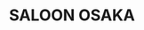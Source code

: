 ---
layout: place
title: "SALOON OSAKA"
permalink: /california/el-segundo/saloon-osaka.html
stateAbbr: CA
stateName: California
cityName: El Segundo
place_id: ChIJEaoVy1-xwoAR1wfNkEcX1dc
photos:
  - name: >-
      places/ChIJEaoVy1-xwoAR1wfNkEcX1dc/photos/AeeoHcIzl-XSdnJ-3sCqBqF3OoYLRiJ9vFBwBuZJ8bPnlt_dj7-ZiumoDL4R722WMVDLU4uxAa_rT3yMOdBwKqL_Be1QlXJ9WAKmxslRdvgSFKMJh-U-bWNt18VZ-WpOeflNIna1JkrEMgTOHiItoW4-IzGuJrkMTbR04kQSulpcMjOQrbV5vmH4LzgX0BjTpJ8S4-b-ExavjSVHfQUh6gTScGoDI3_jDdF10qeKUZ6rC1dA2sN5d9AVQsFZJqr-Ru6b0kV6GSVx09JvgVzn2Y5QwciMgMPbs_o0nkHrM4Pmg8IvWg
    widthPx: 3833
    heightPx: 2157
    authorAttributions:
      - displayName: SALOON OSAKA
        uri: https://maps.google.com/maps/contrib/115961649190158466634
        photoUri: >-
          https://lh3.googleusercontent.com/a-/ALV-UjU0bFAoCq7mkFe_uKyXlKtMTIejCXLF7mTSUZlC4mzHqHBKVO8=s100-p-k-no-mo
    flagContentUri: >-
      https://www.google.com/local/imagery/report/?cb_client=maps_api_places.places_api&image_key=!1e10!2sAF1QipPuGnmXjI5kR9GozB9qDeBpOyB3VRkky-jgMz0o&hl=en-US
    googleMapsUri: >-
      https://www.google.com/maps/place//data=!3m4!1e2!3m2!1sAF1QipPuGnmXjI5kR9GozB9qDeBpOyB3VRkky-jgMz0o!2e10!4m2!3m1!1s0x80c2b15fcb15aa11:0xd7d5174790cd07d7
  - name: >-
      places/ChIJEaoVy1-xwoAR1wfNkEcX1dc/photos/AeeoHcL6UEpyd9ZYAMXARK6ljxpm6GfPgFFDTZfJ_qyEz0Ioceb5JUshuqm6Wg5YEDdkx1qUzov10l6m0EVhUiIlRm0hn7SbN9iq15pFdw5gcWkW05kiIW-I6EXnaD9yfXA45Y2f7DhGDWARfetjzM36msc0l-qGJIiv4wUGOi5Vv3ZLoknjyOBPoF7YrNLqu77aryo_X676nnqRuCDHa6rPLiHjURFK4yWOoxsbHoof2WCk6QU76MYel4krWhmfa0KuFThdtBiL2I6UzaQzV3xhk9gThrAmRUFG6hpwqaaBP9bYCw
    widthPx: 3696
    heightPx: 2772
    authorAttributions:
      - displayName: SALOON OSAKA
        uri: https://maps.google.com/maps/contrib/115961649190158466634
        photoUri: >-
          https://lh3.googleusercontent.com/a-/ALV-UjU0bFAoCq7mkFe_uKyXlKtMTIejCXLF7mTSUZlC4mzHqHBKVO8=s100-p-k-no-mo
    flagContentUri: >-
      https://www.google.com/local/imagery/report/?cb_client=maps_api_places.places_api&image_key=!1e10!2sAF1QipOGQra31gABJP7zoUp1tvI6Do_xiijqjymwTuej&hl=en-US
    googleMapsUri: >-
      https://www.google.com/maps/place//data=!3m4!1e2!3m2!1sAF1QipOGQra31gABJP7zoUp1tvI6Do_xiijqjymwTuej!2e10!4m2!3m1!1s0x80c2b15fcb15aa11:0xd7d5174790cd07d7
  - name: >-
      places/ChIJEaoVy1-xwoAR1wfNkEcX1dc/photos/AeeoHcKP0WypWiwgDdZDwahqL9yaQMwuIJQUn4DL-P-aq-DpXaj11Eq5Y0pJHry9tWIYrWH5w2raZucgYAJim8elkD2OhuyRf1cjhZFXvQrrfOknT7m2F6Q799VOEZ07JM9rKEWhaPERb1r_-uCS_EFhr0IYf8-IWweqRhsg_Xz9bGFdNje1iRLMU2JlArPTNdtqHcrHY9ctHzAMLbhCxeSROopmW0HuN4lnF4k-_ZuquCAqUFeUq_TkYZozc8DXukGp6vyvAQcs682Q50Pwl4RHsl5WouLKXGiX85kJysnieo6UDw
    widthPx: 2521
    heightPx: 2264
    authorAttributions:
      - displayName: SALOON OSAKA
        uri: https://maps.google.com/maps/contrib/115961649190158466634
        photoUri: >-
          https://lh3.googleusercontent.com/a-/ALV-UjU0bFAoCq7mkFe_uKyXlKtMTIejCXLF7mTSUZlC4mzHqHBKVO8=s100-p-k-no-mo
    flagContentUri: >-
      https://www.google.com/local/imagery/report/?cb_client=maps_api_places.places_api&image_key=!1e10!2sAF1QipNnZ6otQLWAM45vpdl8lPF-cAFl3S2Ya6MMfemY&hl=en-US
    googleMapsUri: >-
      https://www.google.com/maps/place//data=!3m4!1e2!3m2!1sAF1QipNnZ6otQLWAM45vpdl8lPF-cAFl3S2Ya6MMfemY!2e10!4m2!3m1!1s0x80c2b15fcb15aa11:0xd7d5174790cd07d7
  - name: >-
      places/ChIJEaoVy1-xwoAR1wfNkEcX1dc/photos/AeeoHcJsbR9-9x0j8Uh3KrjmvD31H5ftO6RMb4A-_Vy5wRGh5_DxDBhWCyrev3tmAEeZjY2cEfWvAlAufqSSb9SCpFoDcMTqjs2-iOsqiEjOJkS3faHZO5-WWuIRQVxz_mbtDN8KuQhWkzdZHWdTqnymzkyAB_kWzHb6OJLF6spV4tjCBaS8hWToUaokXRZtQ8CA4HkDegQS91CuYqyDALrbyOBNcPLEbaXJcFIJvHALl2PRhyMov8wmzdAJN_woSTvspiTg6xz6VbDeHfpjAz_KhU7qRcE_mO6jza9o1cGCgkFsVpxxpq9cVOCdOfgOx7OSqQbR0sBy-kGQDpUV3CKJPUoL-vS5YRTUSMiSahqKFw1vHN-aI0Sc9C3hEgLmKFPLkdwdT58icpozfxG_ko3wKQe74hEDUiBtGsEi1hKsg0c7ArKl
    widthPx: 3024
    heightPx: 4032
    authorAttributions:
      - displayName: Katherine Golden
        uri: https://maps.google.com/maps/contrib/101388445623993817350
        photoUri: >-
          https://lh3.googleusercontent.com/a-/ALV-UjXamuDuW2n_AfZwi6C8gA-BB9yDI8tRDCh9er6PdCwHk0TCvnag=s100-p-k-no-mo
    flagContentUri: >-
      https://www.google.com/local/imagery/report/?cb_client=maps_api_places.places_api&image_key=!1e10!2sCIHM0ogKEICAgIDz54abqAE&hl=en-US
    googleMapsUri: >-
      https://www.google.com/maps/place//data=!3m4!1e2!3m2!1sCIHM0ogKEICAgIDz54abqAE!2e10!4m2!3m1!1s0x80c2b15fcb15aa11:0xd7d5174790cd07d7
  - name: >-
      places/ChIJEaoVy1-xwoAR1wfNkEcX1dc/photos/AeeoHcJAYhQsspMAiPjz982gbxU3mWOeeemw7bO1kIJdQNSHaww4PfZOfVdwKpcBIEBWVE-W7VwaUsN6yVeVggn3MvvmGHEq9KQ7UlEz9pa710dv3oyEagjs_Gv92s-RV0_B4nAho_7T2OaTDfd_rFXt8y2P92DF86HW4MGzNHcqESvf3JZSiQfuWz8KJwe7vjpFYRO73H7UP5tMggyv0L5tOpeooXxLgUMKuBTGaupoolkUQedqyZ7w2sDxAyMhQSEJWEnd_b9LqZY6spS3PHokswBmwCrbCFBETcqbgDSeGSj83Q
    widthPx: 3833
    heightPx: 2875
    authorAttributions:
      - displayName: SALOON OSAKA
        uri: https://maps.google.com/maps/contrib/115961649190158466634
        photoUri: >-
          https://lh3.googleusercontent.com/a-/ALV-UjU0bFAoCq7mkFe_uKyXlKtMTIejCXLF7mTSUZlC4mzHqHBKVO8=s100-p-k-no-mo
    flagContentUri: >-
      https://www.google.com/local/imagery/report/?cb_client=maps_api_places.places_api&image_key=!1e10!2sAF1QipPZmYWHZu_KNp841b_oB0vEePG5K3dFpSqeRnRE&hl=en-US
    googleMapsUri: >-
      https://www.google.com/maps/place//data=!3m4!1e2!3m2!1sAF1QipPZmYWHZu_KNp841b_oB0vEePG5K3dFpSqeRnRE!2e10!4m2!3m1!1s0x80c2b15fcb15aa11:0xd7d5174790cd07d7
  - name: >-
      places/ChIJEaoVy1-xwoAR1wfNkEcX1dc/photos/AeeoHcLkaIAUuW-GgYKzdUIfInEQzTvkEmjprPWc5OESKircqsJhkaRZ3o5tGAYeAA-sROvhJdaBxlhzuzbd7Neor8fovXJZkPJIU5LkgUBJQeYHt5KXSeoUuB4GX0y15U1-ih85p35fkp9uSoHY23EwH0ggQGkLoQvQNDogjr64nhN3TEuD0O9KaQu1nSwU8BfdfTZgDRHltyYWKAGn2RbAgmuK3v-shYmpnbtKk347EHGxtydxClk5hlMGv69CoAHW6NJxM9qQ24CJt6qQgGGgjQ0xJatN4pqENS0K4wh-p_3DO1NMIIcOthmbHUG1gN4_ykRdbpPbz_JRAZDjzmZu_0wtEK95JpZFRlymi2wI4D3Dms_5a5xB0rVx2AleYmM9mZ2eoLgd6RKfcQ60Hn3wfHKcLXBdng3-jW9YU4XH_iFiC3E0
    widthPx: 3964
    heightPx: 2317
    authorAttributions:
      - displayName: Tom Pak
        uri: https://maps.google.com/maps/contrib/112308767747100287274
        photoUri: >-
          https://lh3.googleusercontent.com/a-/ALV-UjUzYCcJIz-ARCrvHI8YdeFmwoPnMlT2ovuQyP2VcSxs5fjUppvzoQ=s100-p-k-no-mo
    flagContentUri: >-
      https://www.google.com/local/imagery/report/?cb_client=maps_api_places.places_api&image_key=!1e10!2sCIHM0ogKEICAgIDplbW_gQE&hl=en-US
    googleMapsUri: >-
      https://www.google.com/maps/place//data=!3m4!1e2!3m2!1sCIHM0ogKEICAgIDplbW_gQE!2e10!4m2!3m1!1s0x80c2b15fcb15aa11:0xd7d5174790cd07d7
  - name: >-
      places/ChIJEaoVy1-xwoAR1wfNkEcX1dc/photos/AeeoHcI7RCP2d0TCiqaThAcB9kRdI9PQAucdKQJZ8-8chCTg6X_78108SZ_-OTWc0tE8l-ZzhdrG5h2g01bIqx0dWKqgxDkHskY045wI6oYITIwFn1-vCvdRxJPKPvhCbMn-lJ9y1s6uyLVw7O5nz6ExNfUaajm77W7iYknmvvKxqjqLMbd1ifh0oyaZZtJaGg9YHne8hzDnLOxiNNw1kKybQkVL7BppIBDU1UwY-71i84ay0fjiheMnhER00HLFtiidlwbzwHIhZA68Ymyb5hb3TZA8kHozg6UeeMtA0YK2f6tECij9v0I4zTlEgYmvpNvRIdRe6sdmG44hwptt7dtlT49-0MNNu2tBglyJ3NjqhBsHOY23dPPVVNhRLNindR-QfWtHyhj_FgLaywiCB4AdLWslRwPsTS4SoNHW7WnBCBjWoY35
    widthPx: 4032
    heightPx: 3024
    authorAttributions:
      - displayName: Lovely Hammett
        uri: https://maps.google.com/maps/contrib/104173297074321645236
        photoUri: >-
          https://lh3.googleusercontent.com/a-/ALV-UjWu12Q-SCbtEiHvxfT4Pw3X6Jfoe8WXj8OuuI0MXEgs2oePusXVWw=s100-p-k-no-mo
    flagContentUri: >-
      https://www.google.com/local/imagery/report/?cb_client=maps_api_places.places_api&image_key=!1e10!2sCIHM0ogKEICAgIDP5bPUswE&hl=en-US
    googleMapsUri: >-
      https://www.google.com/maps/place//data=!3m4!1e2!3m2!1sCIHM0ogKEICAgIDP5bPUswE!2e10!4m2!3m1!1s0x80c2b15fcb15aa11:0xd7d5174790cd07d7
  - name: >-
      places/ChIJEaoVy1-xwoAR1wfNkEcX1dc/photos/AeeoHcKS8tcNVUKtt-b2VLtXwpuvRg0e23qufP0r6-FrwDW5fCg_NA7H7Zf2fU9MWU5c-Yp_u3hK0nivsZXfimbbuLHIaaZiPC1CtUS7ZePStWcdvLcKSeOcrAuPqMHw0aZIlykTTMRzgFXagO6nqWDlm4BRaxf9NvkOtmsOq2oXqCrHSSi-0DUiF30ordojVFb0OFgdN2HO5NXSCFZA5Jor0XUoj2QrnznNgOaknxAnfjAAjzLmRkAD1FS97eJFzUsFtwVj8ygVVAbx-HbXJ4SaBDUkHyoaKrsip3bi_-aST89plGPmUxKGjTvlVMULm9BMw77pKDNxqnEWQjsWzGLjo4gm1c7Q_89XtshKNg9e_7kCCUZCUSmrJn0bYIVY14vySsgi6yhBXlqBkbexl7-FD9ITtWEUv7k_62HP7F3tkB8qFHc
    widthPx: 3024
    heightPx: 4032
    authorAttributions:
      - displayName: Lovely Hammett
        uri: https://maps.google.com/maps/contrib/104173297074321645236
        photoUri: >-
          https://lh3.googleusercontent.com/a-/ALV-UjWu12Q-SCbtEiHvxfT4Pw3X6Jfoe8WXj8OuuI0MXEgs2oePusXVWw=s100-p-k-no-mo
    flagContentUri: >-
      https://www.google.com/local/imagery/report/?cb_client=maps_api_places.places_api&image_key=!1e10!2sCIHM0ogKEICAgIDP5bPU8wE&hl=en-US
    googleMapsUri: >-
      https://www.google.com/maps/place//data=!3m4!1e2!3m2!1sCIHM0ogKEICAgIDP5bPU8wE!2e10!4m2!3m1!1s0x80c2b15fcb15aa11:0xd7d5174790cd07d7
  - name: >-
      places/ChIJEaoVy1-xwoAR1wfNkEcX1dc/photos/AeeoHcIvChDlAK_cTsnT70A2EdZkMGsNlhMRWzxVQSoCyOPKSPuVl3-xFtcnhOGnDZ1zySYgAJSZ_ilPbniZpUOkYKsUjQaP10Sii4vublYQRCS90WgUeoplSaKdNLq2HV6r9wYdy_TZMa38pG2gBJGwRZVBg2_vZorPEuXadyQ6iwYPllaebNYZd697mwMeP7BU8kv7CRzTlt1n4MBOM7vovZ1fODxRj6aKzANj4dePv8c9Hvb6bfCAnvFHNgivN_X142fMSYalL_7-e9G391xz2GRQAj3E6H4v5YG3kn8mdn5G5A
    widthPx: 3312
    heightPx: 2569
    authorAttributions:
      - displayName: SALOON OSAKA
        uri: https://maps.google.com/maps/contrib/115961649190158466634
        photoUri: >-
          https://lh3.googleusercontent.com/a-/ALV-UjU0bFAoCq7mkFe_uKyXlKtMTIejCXLF7mTSUZlC4mzHqHBKVO8=s100-p-k-no-mo
    flagContentUri: >-
      https://www.google.com/local/imagery/report/?cb_client=maps_api_places.places_api&image_key=!1e10!2sAF1QipOA4Mh9bf0ZSbRcuceJAneS8NXrAlOCpsDTZmla&hl=en-US
    googleMapsUri: >-
      https://www.google.com/maps/place//data=!3m4!1e2!3m2!1sAF1QipOA4Mh9bf0ZSbRcuceJAneS8NXrAlOCpsDTZmla!2e10!4m2!3m1!1s0x80c2b15fcb15aa11:0xd7d5174790cd07d7
  - name: >-
      places/ChIJEaoVy1-xwoAR1wfNkEcX1dc/photos/AeeoHcILWvM3eVQGfh8xjnp66_x9qX8jz7_veqf-774QTCZjA6o95zS9ksploaeBIMlguC_riqka7ZjsHkd6s4ZS6CnarPepTHJ1FKs_0htuMTgq7CqZ9oJCM4qqdcJl-QYINM_OY3M_WYeq0evKvvXpvdyc5Q7N9qyBr7dJWeRBs5rr-ZqYGe6ZoX5OzPvLxR2Y9XuKVGmZfUUYqUwmXxyzqnHhIlHlqXTwzeKgNmw7WjQtyxuvAlh2zEpnFKqW_pR8CHVVtL7HBFXiW_6CJVNyap602CP7k3nH_tvtMnB2GKUokQ
    widthPx: 3467
    heightPx: 2397
    authorAttributions:
      - displayName: SALOON OSAKA
        uri: https://maps.google.com/maps/contrib/115961649190158466634
        photoUri: >-
          https://lh3.googleusercontent.com/a-/ALV-UjU0bFAoCq7mkFe_uKyXlKtMTIejCXLF7mTSUZlC4mzHqHBKVO8=s100-p-k-no-mo
    flagContentUri: >-
      https://www.google.com/local/imagery/report/?cb_client=maps_api_places.places_api&image_key=!1e10!2sAF1QipPBY9ZmGy-uJiT8c--3BdoaqQ1jYPH0FzFTZNvp&hl=en-US
    googleMapsUri: >-
      https://www.google.com/maps/place//data=!3m4!1e2!3m2!1sAF1QipPBY9ZmGy-uJiT8c--3BdoaqQ1jYPH0FzFTZNvp!2e10!4m2!3m1!1s0x80c2b15fcb15aa11:0xd7d5174790cd07d7
address: 100 W Imperial Ave, El Segundo, CA 90245, USA
street: 100 W Imperial Ave
city: El Segundo
state: CA
zip: '90245'
country: USA
neighborhood: null
latitude: '33.930684'
longitude: '-118.416722'
accessibility_options:
  wheelchairAccessibleParking: true
  wheelchairAccessibleEntrance: true
  wheelchairAccessibleRestroom: true
  wheelchairAccessibleSeating: true
business_status: OPERATIONAL
name: SALOON OSAKA
google_maps_links:
  directionsUri: >-
    https://www.google.com/maps/dir//''/data=!4m7!4m6!1m1!4e2!1m2!1m1!1s0x80c2b15fcb15aa11:0xd7d5174790cd07d7!3e0
  placeUri: https://maps.google.com/?cid=15552362484333348823
  writeAReviewUri: >-
    https://www.google.com/maps/place//data=!4m3!3m2!1s0x80c2b15fcb15aa11:0xd7d5174790cd07d7!12e1
  reviewsUri: >-
    https://www.google.com/maps/place//data=!4m4!3m3!1s0x80c2b15fcb15aa11:0xd7d5174790cd07d7!9m1!1b1
  photosUri: >-
    https://www.google.com/maps/place//data=!4m3!3m2!1s0x80c2b15fcb15aa11:0xd7d5174790cd07d7!10e5
primary_type: Sushi Restaurant
opening_hours:
  regular: null
  current: null
secondary_opening_hours:
  regular:
    weekdayDescriptions: null
    type: null
  current:
    weekdayDescriptions: null
    type: null
phone: (310) 364-1231
price_level: null
price_range: $30 &ndash; $50
rating: '4.7'
rating_count: 109
website: https://www.saloonosaka.com/menu
description: null
reviews: null
parking_options: null
payment_options: null
allow_dogs: null
curbside_pickup: null
delivery: null
dine_in: null
good_for_children: null
good_for_groups: null
good_for_sports: null
live_music: null
menu_for_children: null
outdoor_seating: null
reservable: null
restroom: null
serves_beer: null
serves_breakfast: null
serves_brunch: null
serves_cocktails: null
serves_coffee: null
serves_dinner: null
serves_dessert: null
serves_lunch: null
serves_vegetarian_food: null
serves_wine: null
takeout: null

---